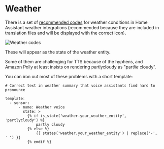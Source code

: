 # Weather

There is a set of [recommended codes](https://developers.home-assistant.io/docs/core/entity/weather) for weather conditions in Home Assistant weather integrations (recommended because they are included in translation files and will be displayed with the correct icon).

![Weather codes](path/to/image.png)

These will appear as the state of the weather entity.



Some of them are challenging for TTS because of the hyphens, and Amazon Polly at least insists on rendering partlycloudy as "part*lie* cloudy".

You can iron out most of these problems with a short template:
```
# Correct text in weather summary that voice assistants find hard to pronounce

template:
  - sensor:
      - name: Weather voice
        state: >
          {% if is_state('weather.your_weather_entity', 'partlycloudy') %}
              partly cloudy
          {% else %}
              {{ states('weather.your_weather_entity') | replace('-', ' ') }}
          {% endif %}
```
